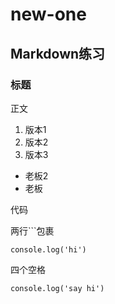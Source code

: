 # new-one
## Markdown练习
### 标题

正文

1. 版本1
2. 版本2
3. 版本3

* 老板2
* 老板

代码

两行```包裹
```
console.log('hi')
```

四个空格

    console.log('say hi')










